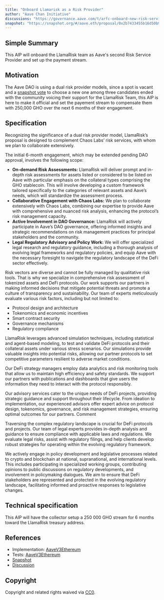```yaml
---
title: "Onboard Llamarisk as a Risk Provider"
author: "Aave Chan Initiative"
discussions: "https://governance.aave.com/t/arfc-onboard-new-risk-service-provider/17348"
snapshot: "https://snapshot.org/#/aave.eth/proposal/0x2b7433455b16d50b9b6afdf2e60bfd6e733896224688c9891c371aa2597853a2"
---
```


## Simple Summary

This AIP will onboard the LlamaRisk team as Aave's second Risk Service Provider and set up the payment stream.

## Motivation

The Aave DAO is using a dual risk provider models, since a spot is vacant and a [snapshot vote](https://snapshot.org/#/aave.eth/proposal/0x2b7433455b16d50b9b6afdf2e60bfd6e733896224688c9891c371aa2597853a2) to choose a new one among three candidates ended with the community voicing their support for the LlamaRisk Team, this AIP is here to make it official and set the payement stream to compensate them with 250,000 GHO over the next 6 months of their engagement.

## Specification

Recognizing the significance of a dual risk provider model, LlamaRisk’s proposal is designed to complement Chaos Labs’ risk services, with whom we plan to collaborate extensively.

The initial 6-month engagement, which may be extended pending DAO approval, involves the following scope:

- **On-demand Risk Assessments:** LlamaRisk will deliver prompt and in-depth risk assessments for assets listed or considered to be listed on Aave with particular emphasis on the collateral types comprising the GHO stablecoin. This will involve developing a custom framework tailored specifically to the categories of relevant assets and Aave’s needs, which will standardize the assessment process.
- **Collaborative Engagement with Chaos Labs:** We plan to collaborate extensively with Chaos Labs, combining our expertise to provide Aave with comprehensive and nuanced risk analysis, enhancing the protocol’s risk management capacity.
- **Active Involvement in DAO Governance:** LlamaRisk will actively participate in Aave’s DAO governance, offering informed insights and strategic recommendations on risk management practices for principal stakeholders and the community.
- **Legal Regulatory Advisory and Policy Work:** We will offer specialized legal research and regulatory guidance, including a thorough analysis of evolving legal frameworks and regulatory policies, and equip Aave with the necessary foresight to navigate the regulatory landscape of the DeFi sector effectively.

Risk vectors are diverse and cannot be fully managed by qualitative risk tools. That is why we specialize in comprehensive risk assessment of tokenized assets and DeFi protocols. Our work supports our partners in making informed decisions that mitigate potential threats and promote a culture of transparency and sustainability. Our team of experts meticulously evaluate various risk factors, including but not limited to:

- Protocol design and architecture
- Tokenomics and economic incentives
- Smart contract security
- Governance mechanisms
- Regulatory compliance

LlamaRisk leverages advanced simulation techniques, including statistical and agent-based modeling, to test and validate DeFi protocols and their collateral assets under various stress scenarios. Our simulations provide valuable insights into potential risks, allowing our partner protocols to set competitive parameters resilient to adverse market conditions.

Our DeFi strategy managers employ data analytics and risk monitoring tools that allow us to maintain high efficiency and safety standards. We support our partners with publications and dashboards that give users the information they need to interact with the protocol responsibly.

Our advisory services cater to the unique needs of DeFi projects, providing strategic guidance and support throughout their lifecycle. From ideation to implementation, our experienced advisors offer expert advice on protocol design, tokenomics, governance, and risk management strategies, ensuring optimal outcomes for our partners.
Comment

Traversing the complex regulatory landscape is crucial for DeFi protocols and projects. Our team of legal experts provides in-depth analysis and guidance to ensure compliance with applicable laws and regulations. We evaluate legal risks, assist with regulatory filings, and help clients develop robust strategies for operating within the evolving regulatory framework.

We actively engage in policy development and legislative processes related to crypto and blockchain at national, supranational, and international levels. This includes participating in specialized working groups, contributing opinions to public discussions on regulatory developments, and involvement in policymaking dialogues. We aim to ensure that DeFi stakeholders are represented and protected in the evolving regulatory landscape, facilitating informed and proactive responses to legislative changes.

## Technical specification

This AIP will have the collector setup a 250 000 GHO stream for 6 months toward the LlamaRisk treasury address.

## References

- Implementation: [AaveV3Ethereum](https://github.com/bgd-labs/aave-proposals-v3/blob/main/src/20240421_AaveV3Ethereum_LlamariskRiskProvider/AaveV3Ethereum_LlamariskRiskProvider_20240421.sol)
- Tests: [AaveV3Ethereum](https://github.com/bgd-labs/aave-proposals-v3/blob/main/src/20240421_AaveV3Ethereum_LlamariskRiskProvider/AaveV3Ethereum_LlamariskRiskProvider_20240421.t.sol)
- [Snapshot](https://snapshot.org/#/aave.eth/proposal/0x2b7433455b16d50b9b6afdf2e60bfd6e733896224688c9891c371aa2597853a2)
- [Discussion](https://governance.aave.com/t/arfc-onboard-new-risk-service-provider/17348)

## Copyright

Copyright and related rights waived via [CC0](https://creativecommons.org/publicdomain/zero/1.0/).
